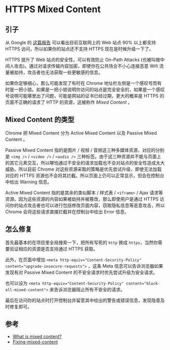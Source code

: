 # HTTPS Mixed Content

## 引子
从 Google 的 [这篇报告](https://transparencyreport.google.com/https/overview) 可以看出目前互联网上的 Web 站点 90% 以上都支持 HTTPS 访问，所以如果你的站点还不支持 HTTPS 现在是时候升级一下了。  

HTTPS 提升了 Web 站点的安全性，可以有效防止 On-Path Attacks (也被叫做中间人攻击)。通过对请求传输内容加密，即使你在公共场合不小心连接恶意 Wifi 流量被劫持，攻击者也无法获取一些更敏感的信息。  

如果你足够细心，那么可能发现了有时在 Chrome 地址栏左侧是一个感叹号而有时是一把小锁。如果是一把小锁说明你访问的站点是完全安全的，如果是一个感叹号说明可能哪里出了问题，可能是网站的证书已经过期，更大的概率是 HTTPS 的页面不正确的请求了 HTTP 的资源，这被称作 *Mixed Content* 。

## Mixed Content 的类型
Chrome 把 Mixed Content 分为 Active Mixed Content 以及 Passive Mixed Content 。  

Passive Mixed Content 指的是图片 / 视频 / 音频这三种多媒体资源，对应的分别是 `<img />` / `<video />` / `<audio />` 三种标签。由于这三种资源并不能与页面上的其它元素交互，所以哪怕通过不安全的请求加载也不会对站点的安全性造成太大威胁。所以目前 Chrome 对这些资源采取的策略是优先尝试升级，即使无法加载对应的 HTTPS 资源也不会将其拦截。所以页面上仍可以正常显示，但会在控制台中给出 Warning 信息。  

Active Mixed Content 指的是其余的类似脚本 / 样式表 / `<iframe>` / Ajax 请求等资源。因为这些资源的内容如果被劫持并被篡改，那么即使用户是通过 HTTPS 访问你的站点攻击者也可以进行包括修改页面内容，窃取隐私信息等恶意攻击，所以 Chrome 会将这些请求直接拦截并在控制台中给出 Error 信息。

## 怎么修复
首先最基本的在项目里全局搜索一下，把所有写死的 `http` 换成 `https`，当然你需要验证相应的资源是否支持通过 HTTPS 获取。  

此外，在页面中增加 `<meta http-equiv="Content-Security-Policy" content="upgrade-insecure-requests">` ，这条 Meta 信息可以告诉浏览器如果发现有对 Passive Mixed Content 的不安全请求时优先尝试升级为安全请求。  

也可以设为 `<meta http-equiv="Content-Security-Policy" content="block-all-mixed-content">` 来告诉浏览器阻止所有不安全的请求。  

最后在访问你的站点时打开控制台并留意其中给出的警告或错误信息，发现隐患及时修复即可。

## 参考
* [What is mixed content?](https://web.dev/what-is-mixed-content/)
* [Fixing-mixed-content](https://web.dev/fixing-mixed-content/)